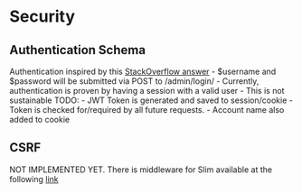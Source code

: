 Security
=========

## Authentication Schema
Authentication inspired by this [StackOverflow answer](https://stackoverflow.com/a/28953341)
    - $username and $password will be submitted via POST to /admin/login/
    - Currently, authentication is proven by having a session with a valid user
    - This is not sustainable
TODO:
    - JWT Token is generated and saved to session/cookie
    - Token is checked for/required by all future requests. 
    - Account name also added to cookie

## CSRF
NOT IMPLEMENTED YET. 
There is middleware for Slim available at the following [link](https://github.com/slimphp/Slim-Csrf)
